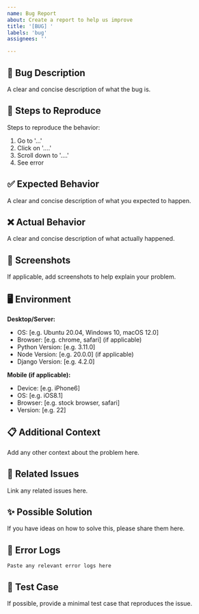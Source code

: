 ```yaml
---
name: Bug Report
about: Create a report to help us improve
title: '[BUG] '
labels: 'bug'
assignees: ''

---
```


## 🐛 Bug Description
A clear and concise description of what the bug is.

## 🔄 Steps to Reproduce
Steps to reproduce the behavior:
1. Go to '...'
2. Click on '....'
3. Scroll down to '....'
4. See error

## ✅ Expected Behavior
A clear and concise description of what you expected to happen.

## ❌ Actual Behavior
A clear and concise description of what actually happened.

## 📸 Screenshots
If applicable, add screenshots to help explain your problem.

## 🖥️ Environment
**Desktop/Server:**
 - OS: [e.g. Ubuntu 20.04, Windows 10, macOS 12.0]
 - Browser: [e.g. chrome, safari] (if applicable)
 - Python Version: [e.g. 3.11.0]
 - Node Version: [e.g. 20.0.0] (if applicable)
 - Django Version: [e.g. 4.2.0]

**Mobile (if applicable):**
 - Device: [e.g. iPhone6]
 - OS: [e.g. iOS8.1]
 - Browser: [e.g. stock browser, safari]
 - Version: [e.g. 22]

## 📋 Additional Context
Add any other context about the problem here.

## 🔗 Related Issues
Link any related issues here.

## ✨ Possible Solution
If you have ideas on how to solve this, please share them here.

## 📝 Error Logs
```
Paste any relevant error logs here
```

## 🧪 Test Case
If possible, provide a minimal test case that reproduces the issue.